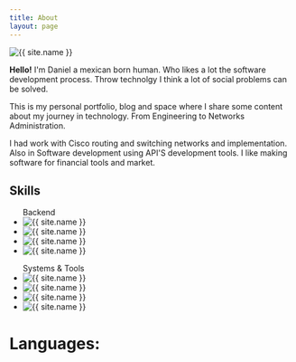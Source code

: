 ```yaml
---
title: About
layout: page
---
```

<img class="me" alt="{{ site.name }}" src="{% if site.external-image %}{{ site.me }}{% else %}{{ site.url }}/{{ site.me }}{% endif %}" />
<p>
<strong>Hello!</strong> I'm Daniel a mexican born human. Who likes a lot the software development process.
Throw technolgy I think a lot of social problems can be solved. 



This is my personal portfolio, blog and space where I share some content about my journey in technology.
From Engineering to Networks Administration.

 I had work with Cisco routing and switching networks and implementation. Also in Software development using API'S development tools. I like making software for financial tools and market.
</p>

<h2 class="clear: inline-end;">Skills</h2>

<ul class="skill-list">
    Backend
	<li>
	 <img class="skills-image" alt="{{ site.name }}" src="{% if site.external-image %}{{ site.skills.backend.laravel }}{% else %}{{ site.url }}/{{ site.skills.backend.laravel }}{% endif %}" />
	</li>
	<li>
	 <img class="skills-image" alt="{{ site.name }}" src="{% if site.external-image %}{{ site.skills.backend.node }}{% else %}{{ site.url }}/{{ site.skills.backend.node }}{% endif %}" />
	</li>
	<li>
	 <img class="skills-image" alt="{{ site.name }}" src="{% if site.external-image %}{{ site.skills.backend.spring }}{% else %}{{ site.url }}/{{ site.skills.backend.spring }}{% endif %}" />
	</li>
	<li>
	 <img class="skills-image" alt="{{ site.name }}" src="{% if site.external-image %}{{ site.skills.backend.rails }}{% else %}{{ site.url }}/{{ site.skills.backend.rails }}{% endif %}" />
	</li>
</ul>

<ul class="skill-list">
    Systems & Tools
	<li>
	 <img class="skills-image" alt="{{ site.name }}" src="{% if site.external-image %}{{ site.skills.tools.git }}{% else %}{{ site.url }}/{{ site.skills.tools.git }}{% endif %}" />
	</li>
	<li>
	 <img class="skills-image" alt="{{ site.name }}" src="{% if site.external-image %}{{ site.skills.tools.docker }}{% else %}{{ site.url }}/{{ site.skills.tools.docker }}{% endif %}" />
	</li>
	<li>
	 <img class="skills-image" alt="{{ site.name }}" src="{% if site.external-image %}{{ site.skills.tools.linux }}{% else %}{{ site.url }}/{{ site.skills.tools.linux }}{% endif %}" />
	</li>
	<li>
	 <img class="skills-image" alt="{{ site.name }}" src="{% if site.external-image %}{{ site.skills.tools.cisco }}{% else %}{{ site.url }}/{{ site.skills.tools.cisco }}{% endif %}" />
	</li>
</ul>
<p></p>
<p></p>
<p></p>
<p></p>
<h1 style="clear: inline-end;"> Languages: </h1>
<object data="/{{ site.skills.langs.clojure }}" type="image/svg+xml">
</object>
<object data="/{{ site.skills.langs.java }}" type="image/svg+xml">
</object>
<object data="/{{ site.skills.langs.groovy }}" type="image/svg+xml">
</object>
<object data="/{{ site.skills.langs.kotlin }}" type="image/svg+xml">
</object>
<object data="/{{ site.skills.langs.ruby }}" type="image/svg+xml">
</object>
<object data="/{{ site.skills.langs.python }}" type="image/svg+xml">
</object>
<object data="/{{ site.skills.langs.js }}" type="image/svg+xml">
</object>
<object data="/{{ site.skills.langs.php }}" type="image/svg+xml">
</object>
<object data="/{{ site.skills.langs.julia }}" type="image/svg+xml">
</object>
<object data="/{{ site.skills.langs.rb }}" type="image/svg+xml">
</object>
<object data="/{{ site.skills.langs.ocaml }}" type="image/svg+xml">
</object>
<object data="/{{ site.skills.langs.c }}" type="image/svg+xml">
</object>
